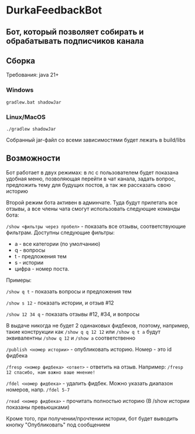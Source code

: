 # DurkaFeedbackBot

## Бот, который позволяет собирать и обрабатывать подписчиков канала

## Сборка

Требования: java 21+

### Windows

`gradlew.bat shadowJar`

### Linux/MacOS

`./gradlew shadowJar`

Собранный jar-файл со всеми зависимостями будет лежать в build/libs

## Возможности

Бот работает в двух режимах: в лс с пользователем будет показана удобная меню, позволяющая перейти в чат канала, задать
вопрос, предложить тему для будущих постов, а так же рассказать свою историю

Второй режим бота активен в админчате. Туда будут прилетать все отзывы, а все члены чата смогут использовать следующие
команды бота:

`/show <фильтры через пробел>` - показать все отзывы, соответствующие фильтрам. Доступны следующие фильтры:

- a - все категории (по умолчанию)
- q - вопросы
- t - предложения тем
- s - истории
- цифра - номер поста.

Примеры:

`/show q t` - показать вопросы и предложения тем

`/show s 12` - показать истории, и отзыв #12

`/show 12 34 q` - показать отзывы #12, #34, и вопросы

В выдаче никогда не будет 2 одинаковых фидбеков, поэтому, например, такие конструкции как
`/show q q 12 12` или `/show q t a` будут эквивалентны `/show q 12` и `/show a` соответственно

`/publish <номер истории>` - опубликовать историю. Номер - это id фидбека

`/fresp <номер фидбека> <ответ>` - ответить на отзыв. Например: `/fresp 12 спасибо, нам важно ваше мнение!`

`/fdel <номер фидбека>` - удалить фидбек. Можно указать диапазон номеров, напр. `/fdel 5-7`

`/read <номер фидбека>` - прочитать полностью историю (В /show истории показаны превьюшками)

Кроме того, при получении/прочтении истории, бот будет выводить кнопку "Опубликовать" под сообщением
